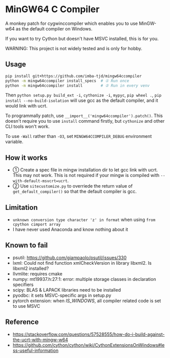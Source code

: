# MinGW64 C Compiler

A monkey patch for cygwinccompiler which enables you to use MinGW-w64 as the default compiler on Windows.

If you want to try Cython but doesn't have MSVC installed, this is for you.

WARNING: This project is not widely tested and is only for hobby.

## Usage

```bash
pip install git+https://github.com/imba-tjd/mingw64ccompiler
python -m mingw64ccompiler install_specs  # ① Run once
python -m mingw64ccompiler install        # ② Run in every venv
```

Then `python setup.py build_ext -i`, `cythonize -i`, `mypyc`, `pip wheel .`, `pip install --no-build-isolation` will use gcc as the default compiler, and it would link with ucrt.

To programmally patch, use `__import__('mingw64ccompiler').patch()`. This doesn't require you to use `install` command firstly, but `cythonize` and other CLI tools won't work.

To use `-Wall` rather than `-O3`, set `MINGW64CCOMPILER_DEBUG` environment variable.

## How it works

* ① Create a spec file in mingw installation dir to let gcc link with ucrt. This may not work. This is not required if your mingw is compiled with `--with-default-msvcrt=ucrt`.
* ② Use `sitecustomize.py` to overriede the return value of `get_default_compiler()` so that the default compiler is gcc.

## Limitation

* `unknown conversion type character 'z' in format` when using `from cpython cimport array`
* I have never used Anaconda and know nothing about it

## Known to fail

* psutil: https://github.com/giampaolo/psutil/issues/330
* lxml: Could not find function xmlCheckVersion in library libxml2. Is libxml2 installed?
* llvmlite: requires cmake
* numpy: mt19937.h:27:1: error: multiple storage classes in declaration specifiers
* scipy: BLAS & LAPACK libraries need to be installed
* pyodbc: it sets MSVC-specific args in setup.py
* pytorch extension: when *IS_WINDOWS*, all compiler related code is set to use MSVC

## Reference

* https://stackoverflow.com/questions/57528555/how-do-i-build-against-the-ucrt-with-mingw-w64
* https://github.com/cython/cython/wiki/CythonExtensionsOnWindows#less-useful-information
